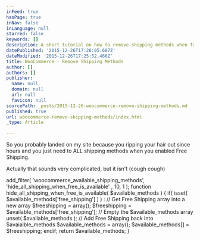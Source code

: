 ```yaml
---
inFeed: true
hasPage: true
inNav: false
inLanguage: null
starred: false
keywords: []
description: A short tutorial on how to remove shipping methods when free shipping is available
datePublished: '2015-12-26T17:26:05.607Z'
dateModified: '2015-12-26T17:25:52.466Z'
title: WooCommerce - Remove Shipping Methods
author: []
authors: []
publisher:
  name: null
  domain: null
  url: null
  favicon: null
sourcePath: _posts/2015-12-26-woocommerce-remove-shipping-methods.md
published: true
url: woocommerce-remove-shipping-methods/index.html
_type: Article

---
```

So you probably landed on my site because you ripping your hair out since hours and you just need to ALL shipping methods when you enabled Free Shipping.

Actually that sounds very complicated, but it isn't (cough cough)

add\_filter( 'woocommerce\_available\_shipping\_methods', 'hide\_all\_shipping\_when\_free\_is\_available' , 10, 1 );
function hide\_all\_shipping\_when\_free\_is\_available( $available\_methods ) {
if( isset( $available\_methods\['free\_shipping'\] ) ) :
// Get Free Shipping array into a new array
$freeshipping = array();
$freeshipping = $available\_methods\['free\_shipping'\];
// Empty the $available\_methods array
unset( $available\_methods );
// Add Free Shipping back into $avaialble\_methods
$available\_methods = array();
$available\_methods\[\] = $freeshipping;
endif;
return $available\_methods;
}